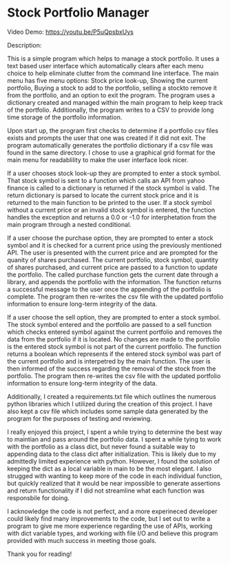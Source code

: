  # Stock Portfolio Manager
Video Demo:  https://youtu.be/P5uQpsbxUys

Description:

This is a simple program which helps to manage a stock portfolio. It uses a text based user interface which automatically clears after each menu choice to help eliminate clutter from the command line interface.  The main menu has five menu options:  Stock price look-up, Showing the current portfolio, Buying a stock to add to the portfolio, selling a stockto remove it from the portfolio, and an option to exit the program. The program uses a dictionary created and managed within the main program to help keep track of the portfolio. Additionally, the program writes to a CSV to provide long time storage of the portfolio information.

Upon start up, the program first checks to determine if a portfolio csv files exists and prompts the user that one was created if it did not exit. The program automatically generates the portfolio dictionary if a csv file was found in the same directory. I chose to use a graphical grid format for the main menu for readablility to make the user interface look nicer.

If a user chooses stock look-up they are prompted to enter a stock symbol. That stock symbol is sent to a function which calls an API from yahoo finance is called to a dictionary is returned if the stock symbol is valid. The return dictionary is parsed to locate the current stock price and it is returned to the main function to be printed to the user. If a stock symbol without a current price or an invalid stock symbol is entered, the function handles the exception and returns a 0.0 or -1.0 for interphetation from the main program through a nested conditional.

If a user choose the purchase option, they are prompted to enter a stock symbol and it is checked for a current price using the previously mentioned API. The user is presented with the current price and are prompted for the quanity of shares purchased. The current portfolio, stock symbol, quantity of shares purchased, and current price are passed to a function to update the portfolio. The called purchase function gets the current date through a library, and appends the portfolio with the information. The function returns a successful message to the user once the appending of the portfolio is complete. The program then re-writes the csv file with the updated portfolio information to ensure long-term integrity of the data.

If a user choose the sell option, they are prompted to enter a stock symbol. The stock symbol entered and the portfolio are passed to a sell function which checks entered symbol against the current portfolio and removes the data from the portfolio if it is located. No changes are made to the portfolio is the entered stock symbol is not part of the current portfolio. The function returns a boolean which represents if the entered stock symbol was part of the current portfolio and is interpetred by the main function. The user is then informed of the success regarding the removal of the stock from the portfolio. The program then re-writes the csv file with the updated portfolio information to ensure long-term integrity of the data.

Additionally, I created a requirements.txt file which outlines the numerous python libraries which I utilized during the creation of this project.  I have also kept a csv file which includes some sample data generated by the program for the purposes of testing and reviewing.

I really enjoyed this project, I spent a while trying to determine the best way to maintian and pass around the portfolio data. I spent a while tying to work with the portfolio as a class dict, but never found a suitable way to appending data to the class dict after initialization. This is likely due to my admittedly limited experience with python. However, I found the solution of keeping the dict as a local variable in main to be the most elegant. I also strugged with wanting to keep more of the code in each individual function, but quickly realized that it would be near impossible to generate assertions and return functionality if I did not streamline what each function was responsbile for doing.

I acknowledge the code is not perfect, and a more experineced developer could likely find many improvements to the code, but I set out to write a program to give me more experience regarding the use of APIs, working with dict variable types, and working with file I/O and believe this program provided with much success in meeting those goals.

Thank you for reading!